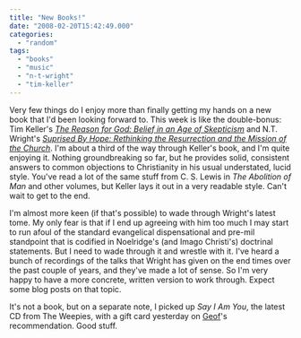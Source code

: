 ```yaml
---
title: "New Books!"
date: "2008-02-20T15:42:49.000"
categories: 
  - "random"
tags: 
  - "books"
  - "music"
  - "n-t-wright"
  - "tim-keller"
---
```


Very few things do I enjoy more than finally getting my hands on a new book that I'd been looking forward to. This week is like the double-bonus: Tim Keller's _[The Reason for God: Belief in an Age of Skepticism](http://www.wtsbooks.com/product-exec/product_id/5318/nm/The_Reason_for_God_Belief_in_an_Age_of_Skepticism_Hardcover_)_ and N.T. Wright's _[Suprised By Hope: Rethinking the Resurrection and the Mission of the Church](http://www.wtsbooks.com/product-exec/product_id/5528/nm/Surprised_by_Hope_Rethinking_Heaven_the_Resurrection_and_the_Mission_of_the_Church_Hardcover_)_. I'm about a third of the way through Keller's book, and I'm quite enjoying it. Nothing groundbreaking so far, but he provides solid, consistent answers to common objections to Christianity in his usual understated, lucid style. You've read a lot of the same stuff from C. S. Lewis in _The Abolition of Man_ and other volumes, but Keller lays it out in a very readable style. Can't wait to get to the end.

I'm almost more keen (if that's possible) to wade through Wright's latest tome. My only fear is that if I end up agreeing with him too much I may start to run afoul of the standard evangelical dispensational and pre-mil standpoint that is codified in Noelridge's (and Imago Christi's) doctrinal statements. But I need to wade through it and wrestle with it. I've heard a bunch of recordings of the talks that Wright has given on the end times over the past couple of years, and they've made a lot of sense. So I'm very happy to have a more concrete, written version to work through. Expect some blog posts on that topic.

It's not a book, but on a separate note, I picked up _Say I Am You_, the latest CD from The Weepies, with a gift card yesterday on [Geof](http://gfmorris.net)'s recommendation. Good stuff.
